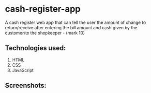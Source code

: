 # cash-register-app

A cash register web app that can tell the user the amount of change to return/receive after entering the bill amount and cash given by the customer/to the shopkeeper - (mark 10)

## Technologies used:

1. HTML
1. CSS
1. JavaScript

## Screenshots:
